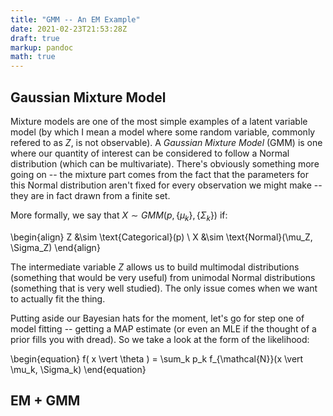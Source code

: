 ```yaml
---
title: "GMM -- An EM Example"
date: 2021-02-23T21:53:28Z
draft: true
markup: pandoc
math: true
---
```


## Gaussian Mixture Model ##

Mixture models are one of the most simple examples of a latent variable model (by which I mean a model where some random variable, commonly refered to as $Z$, is not observable).
A _Gaussian Mixture Model_ (GMM) is one where our quantity of interest can be considered to follow a Normal distribution (which can be multivariate).
There's obviously something more going on -- the mixture part comes from the fact that the parameters for this Normal distribution aren't fixed for every observation we might make -- they are in fact drawn from a finite set.

More formally, we say that $X \sim GMM(p, \{ \mu_k \}, \{ \Sigma_k \})$ if:

\begin{align}
    Z &\sim \text{Categorical}(p) \\
    X &\sim \text{Normal}(\mu_Z, \Sigma_Z)
\end{align}

The intermediate variable $Z$ allows us to build multimodal distributions (something that would be very useful) from unimodal Normal distributions (something that is very well studied).
The only issue comes when we want to actually fit the thing.

Putting aside our Bayesian hats for the moment, let's go for step one of model fitting -- getting a MAP estimate (or even an MLE if the thought of a prior fills you with dread).
So we take a look at the form of the likelihood:

\begin{equation}
    f( x \vert \theta ) = \sum_k p_k f_{\mathcal{N}}(x \vert \mu_k, \Sigma_k)
\end{equation}

## EM + GMM ##

## 

